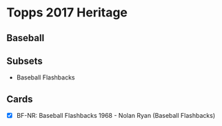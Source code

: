 # Topps 2017 Heritage
## Baseball

## Subsets

- Baseball Flashbacks

## Cards

- [x] BF-NR: Baseball Flashbacks 1968 - Nolan Ryan (Baseball Flashbacks) <br>